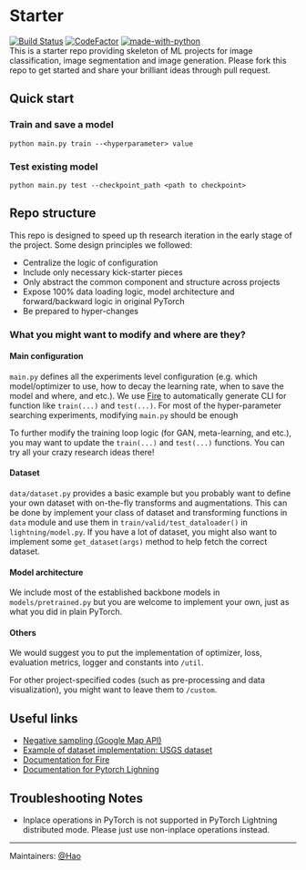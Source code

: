 # Starter
[![Build Status](https://travis-ci.com/stanfordmlgroup/starter.svg?token=ExpCLt6UBYajQ6vSnGpy&branch=master)](https://travis-ci.com/stanfordmlgroup/starter)
[![CodeFactor](https://www.codefactor.io/repository/github/stanfordmlgroup/starter/badge?s=40e8dc5c5da01117c4b8999f9f8326c5cd3bdf40)](https://www.codefactor.io/repository/github/stanfordmlgroup/starter)
[![made-with-python](https://img.shields.io/badge/Made%20with-Python-1f425f.svg)](https://www.python.org/) <br>
This is a starter repo providing skeleton of ML projects for image classification, image segmentation and image generation. Please fork this repo to get started and share your brilliant ideas through pull request. 


## Quick start
### Train and save a model 
`python main.py train --<hyperparameter> value`

### Test existing model 
`python main.py test --checkpoint_path <path to checkpoint>`

## Repo structure
This repo is designed to speed up th research iteration in the early stage of the project. 
Some design principles we followed: 
- Centralize the logic of configuration
- Include only necessary kick-starter pieces 
- Only abstract the common component and structure across projects
- Expose 100% data loading logic, model architecture and forward/backward logic in original PyTorch
- Be prepared to hyper-changes

### What you might want to modify and where are they?
#### Main configuration
`main.py` defines all the experiments level configuration (e.g. which model/optimizer to use, how to decay the learning rate, when to save the model and where, and etc.). We use [Fire](https://github.com/google/python-fire/blob/master/docs/guide.md) to automatically generate CLI for function like `train(...)` and `test(...)`. For most of the hyper-parameter searching experiments, modifying `main.py` should be enough

To further modify the training loop logic (for GAN, meta-learning, and etc.), you may want to update the `train(...)` and `test(...)` functions. You can try all your crazy research ideas there!

#### Dataset 
`data/dataset.py` provides a basic example but you probably want to define your own dataset with on-the-fly transforms and augmentations. This can be done by implement your class of dataset and transforming functions in `data` module and use them in `train/valid/test_dataloader()` in `lightning/model.py`. If you have a lot of dataset, you might also want to implement some `get_dataset(args)` method to help fetch the correct dataset. 

#### Model architecture
We include most of the established backbone models in `models/pretrained.py` but you are welcome to implement your own, just as what you did in plain PyTorch. 

#### Others
We would suggest you to put the implementation of optimizer, loss, evaluation metrics, logger and constants into `/util`. 

For other project-specified codes (such as pre-processing and data visualization), you might want to leave them to `/custom`.

## Useful links 
- [Negative sampling (Google Map API)](https://github.com/stanfordmlgroup/old-starter/blob/master/preprocess/get_negatives.py)
- [Example of dataset implementation: USGS dataset](https://github.com/stanfordmlgroup/old-starter/blob/master/data/usgs_dataset.py)
- [Documentation for Fire](https://github.com/google/python-fire/blob/master/docs/guide.md)
- [Documentation for Pytorch Lighning](https://williamfalcon.github.io/pytorch-lightning/)


## Troubleshooting Notes
- Inplace operations in PyTorch is not supported in PyTorch Lightning distributed mode. Please just use non-inplace operations instead. 

--- 
Maintainers: [@Hao](mailto:haosheng@cs.stanford.edu)
 
